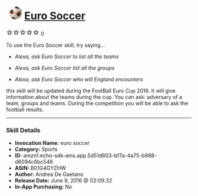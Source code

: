 # &nbsp;<img src="skill_icon" alt="Euro Soccer icon" width="36"> [Euro Soccer](http://alexa.amazon.com/#skills/amzn1.echo-sdk-ams.app.5d51d603-bf7a-4a75-b988-d6094c6bc546)
![0 stars](../../images/ic_star_border_black_18dp_1x.png)![0 stars](../../images/ic_star_border_black_18dp_1x.png)![0 stars](../../images/ic_star_border_black_18dp_1x.png)![0 stars](../../images/ic_star_border_black_18dp_1x.png)![0 stars](../../images/ic_star_border_black_18dp_1x.png) 0

To use the Euro Soccer skill, try saying...

* *Alexa, ask Euro Soccer to list all the teams*

* *Alexa, ask Euro Soccer list all the groups*

* *Alexa, ask Euro Soccer who will England encounters*

this skill will be updated during the FootBall Euro Cup 2016.
It will give information about the teams during the cup.
You can ask: adversary of a team, groups and teams.
During the competition you will be able to ask the football results.

***

### Skill Details

* **Invocation Name:** euro soccer
* **Category:** Sports
* **ID:** amzn1.echo-sdk-ams.app.5d51d603-bf7a-4a75-b988-d6094c6bc546
* **ASIN:** B01G4GYZHW
* **Author:** Andrea De Gaetano
* **Release Date:** June 9, 2016 @ 02:09:32
* **In-App Purchasing:** No
